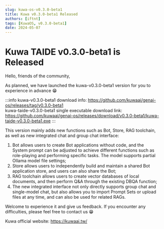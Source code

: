 ```yaml
---
slug: kuwa-os-v0.3.0-beta1
title: Kuwa v0.3.0-beta1 Released
authors: [iftnt]
tags: [KuwaOS, v0.3.0-beta1]
date: 2024-05-07
---
```


# Kuwa TAIDE v0.3.0-beta1 is Released

Hello, friends of the community,

As planned, we have launched the kuwa-v0.3.0-beta1 version for you to experience in advance 😁

:::info
kuwa-v0.3.0-beta1 download info: https://github.com/kuwaai/genai-os/releases/tag/v0.3.0-beta1  
kuwa-taide-v0.3.0-beta1 single executable download link: https://github.com/kuwaai/genai-os/releases/download/v0.3.0-beta1/kuwa-taide-v0.3.0-beta1.exe
:::

<!-- truncate -->

This version mainly adds new functions such as Bot, Store, RAG toolchain, as well as new integrated chat and group chat interface:
1. Bot allows users to create Bot applications without code, and the System prompt can be adjusted to achieve different functions such as role-playing and performing specific tasks. The model supports partial Ollama model file settings;
2. Store allows users to independently build and maintain a shared Bot application store, and users can also share the Bot;
3. RAG toolchain allows users to create vector databases of local documents, and then perform Q&A through the existing DBQA function;
4. The new integrated interface not only directly supports group chat and single-model chat, but also allows you to import Prompt Sets or upload files at any time, and can also be used for related RAGs.

Welcome to experience it and give us feedback. If you encounter any difficulties, please feel free to contact us 😁

Kuwa official website: https://kuwaai.tw/